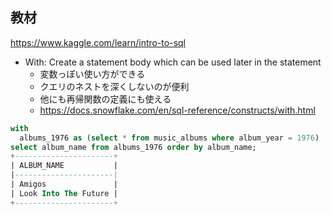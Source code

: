 ## 教材
https://www.kaggle.com/learn/intro-to-sql

* With: Create a statement body which can be used later in the statement
    * 変数っぽい使い方ができる
    * クエリのネストを深くしないのが便利
    * 他にも再帰関数の定義にも使える
    * https://docs.snowflake.com/en/sql-reference/constructs/with.html
```sql
with
  albums_1976 as (select * from music_albums where album_year = 1976)
select album_name from albums_1976 order by album_name;
+----------------------+
| ALBUM_NAME           |
|----------------------|
| Amigos               |
| Look Into The Future |
+----------------------+
```